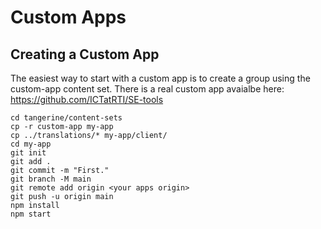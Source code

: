 # Custom Apps

## Creating a Custom App

The easiest way to start with a custom app is to create a group using the custom-app content set. There is a real custom app avaialbe here: https://github.com/ICTatRTI/SE-tools

```
cd tangerine/content-sets
cp -r custom-app my-app
cp ../translations/* my-app/client/
cd my-app
git init
git add .
git commit -m "First."
git branch -M main
git remote add origin <your apps origin> 
git push -u origin main
npm install
npm start
```
